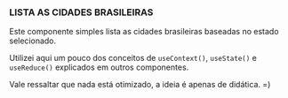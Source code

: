 ### LISTA AS CIDADES BRASILEIRAS

Este componente simples lista as cidades brasileiras baseadas no estado selecionado.

Utilizei aqui um pouco dos conceitos de `useContext()`, `useState()` e `useReduce()` explicados em outros componentes.

Vale ressaltar que nada está otimizado, a ideia é apenas de didática. =)